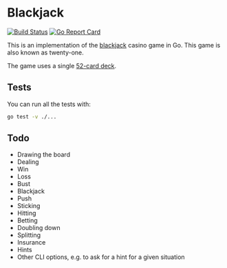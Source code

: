 Blackjack
=========

[![Build Status](https://travis-ci.org/hughgrigg/blackjack.svg?branch=master)](https://travis-ci.org/hughgrigg/blackjack)
[![Go Report Card](https://goreportcard.com/badge/github.com/hughgrigg/blackjack)](https://goreportcard.com/report/github.com/hughgrigg/blackjack)

This is an implementation of the
[blackjack](https://en.wikipedia.org/wiki/Blackjack) casino game in Go. This
game is also known as twenty-one.

The game uses a single
[52-card deck](https://en.wikipedia.org/wiki/Standard_52-card_deck).

## Tests

You can run all the tests with:

```bash
go test -v ./...
```

## Todo

 - Drawing the board
 - Dealing
 - Win
 - Loss
 - Bust
 - Blackjack
 - Push
 - Sticking
 - Hitting
 - Betting
 - Doubling down
 - Splitting
 - Insurance
 - Hints
 - Other CLI options, e.g. to ask for a hint for a given situation
